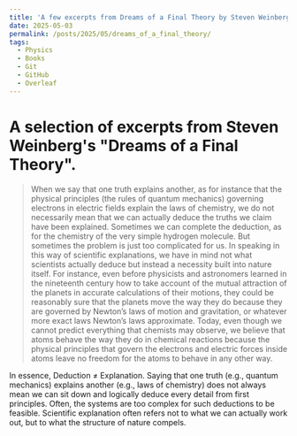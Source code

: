 ```yaml
---
title: 'A few excerpts from Dreams of a Final Theory by Steven Weinberg'
date: 2025-05-03
permalink: /posts/2025/05/dreams_of_a_final_theory/
tags:
  - Physics
  - Books
  - Git
  - GitHub
  - Overleaf
---
```


# A selection of excerpts from Steven Weinberg's "Dreams of a Final Theory".

> When we say that one truth explains another, as for instance that the physical principles (the rules of quantum mechanics) governing electrons in electric fields explain the laws of chemistry, we do not necessarily mean that we can actually deduce the truths we claim have been explained. Sometimes we can complete the deduction, as for the chemistry of the very simple hydrogen molecule. But sometimes the problem is just too complicated for us. In speaking in this way of scientific explanations, we have in mind not what scientists actually deduce but instead a necessity built into nature itself. For instance, even before physicists and astronomers learned in the nineteenth century how to take account of the mutual attraction of the planets in accurate calculations of their motions, they could be reasonably sure that the planets move the way they do because they are governed by Newton’s laws of motion and gravitation, or whatever more exact laws Newton’s laws approximate. Today, even though we cannot predict everything that chemists may observe, we believe that atoms behave the way they do in chemical reactions because the physical principles that govern the electrons and electric forces inside atoms leave no freedom for the atoms to behave in any other way.

In essence, Deduction $\neq$ Explanation. Saying that one truth (e.g., quantum mechanics) explains another (e.g., laws of chemistry) does not always mean we can sit down and logically deduce every detail from first principles. Often, the systems are too complex for such deductions to be feasible. Scientific explanation often refers not to what we can actually work out, but to what the structure of nature compels.
